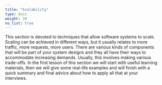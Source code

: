 ```yaml
---
title: "Scalability"
type: docs
weight: 30
no_list: true
---
```

This section is devoted to techniques that allow software systems to scale. Scaling can be achieved in different ways, but it usually relates to more traffic, more requests, more users. There are various kinds of components that will be part of your system designs and they all have their ways to accommodate increasing demands. Usually, this involves making various trade-offs. In the first lesson of this section we will start with useful learning materials, then we will give some real-life examples and will finish with a quick summary and final advice about how to apply all that at your interviews.
